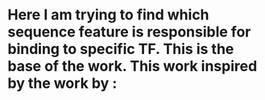 # Here I am trying to find which sequence feature is responsible for binding to specific TF. This is the base of the work. This work inspired by the work by :
